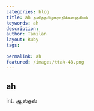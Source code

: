 ```yaml
---
categories: blog
title: ah தனித்தமிழகராதிக்களஞ்சியம்
keywords: ah
description: 
author: Tamilan
layout: Ruby
tags: 
 
permalink: ah
featured: /images/ttak-48.png
---
```

## ah  
int. ஆஸ்ஓஸ்  
